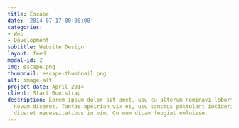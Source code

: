 ```yaml
---
title: Escape
date: '2014-07-17 00:00:00'
categories:
- Web
- Development
subtitle: Website Design
layout: feed
modal-id: 2
img: escape.png
thumbnail: escape-thumbnail.png
alt: image-alt
project-date: April 2014
client: Start Bootstrap
description: Lorem ipsum dolor sit amet, usu cu alterum nominavi lobortis. At duo
  novum diceret. Tantas apeirian vix et, usu sanctus postulant inciderint ut, populo
  diceret necessitatibus in vim. Cu eum dicam feugiat noluisse.
---
```


